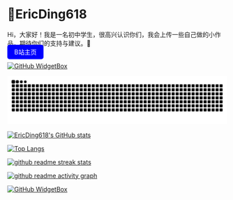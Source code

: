 # 🎨EricDing618
Hi，大家好！我是一名初中学生，很高兴认识你们，我会上传一些自己做的小作品，期待你们的支持与建议。🤗  
<a href="https://space.bilibili.com/696034939" style="padding:8px 16px; background:blue; color:white; border-radius:5px; text-decoration:none">B站主页</a>

[![GitHub WidgetBox](https://github-widgetbox.vercel.app/api/profile?username=EricDing618&data=followers,repositories,stars,commits)](https://github.com/Jurredr/github-widgetbox)

<!-- 自动更新区块 -->
[![Contribution Snake](https://raw.githubusercontent.com/EricDing618/EricDing618/main/assets/github-snake.svg)](https://github.com/platane/snk)

[![EricDing618's GitHub stats](https://github-readme-stats.vercel.app/api?username=EricDing618)](https://githubfast.com/EricDing618/github-readme-stats)  

[![Top Langs](https://github-readme-stats.vercel.app/api/top-langs/?username=EricDing618)](https://githubfast.com/EricDing618/github-readme-stats)

[![github readme streak stats](https://github-readme-streak-stats.herokuapp.com/?user=EricDing618&hide_border=true&show_icons=true&sideLabels=56bcd9&sideNums=56bcd9&dates=56)]()

[![github readme activity graph](https://github-readme-activity-graph.vercel.app/graph?username=EricDing618&bg_color=00000000&color=4F8CC9&line=599cab&point=99d1ce&area_color=2aa889&)]()

[![GitHub WidgetBox](https://github-widgetbox.vercel.app/api/skills?languages=python,java,kotlin,markdown&includeNames=true)](https://github.com/Jurredr/github-widgetbox) 

